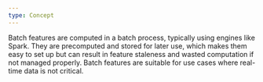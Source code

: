 ```yaml
---
type: Concept
---
```


Batch features are computed in a batch process, typically using engines like Spark. They are precomputed and stored for later use, which makes them easy to set up but can result in feature staleness and wasted computation if not managed properly. Batch features are suitable for use cases where real-time data is not critical.